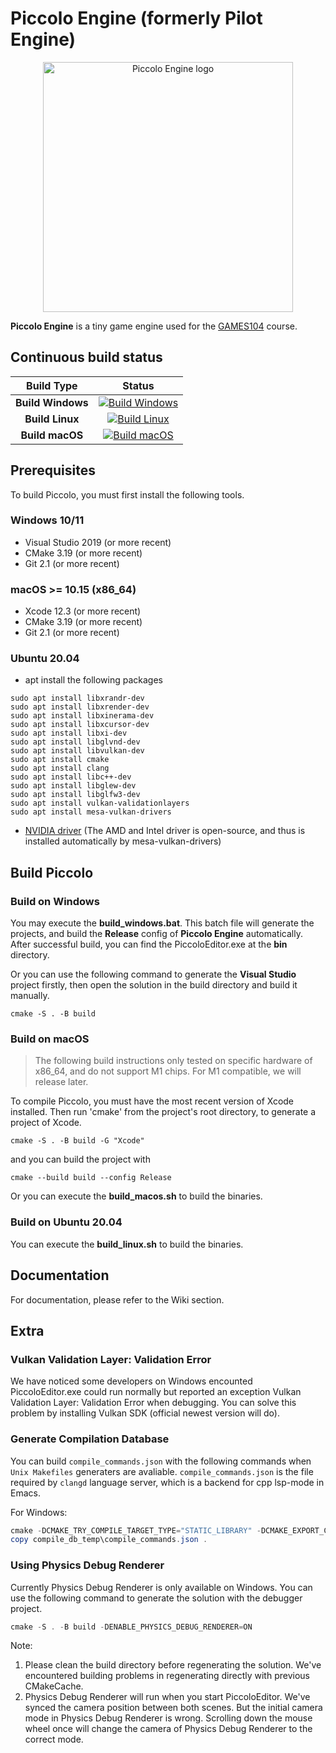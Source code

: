 #  Piccolo Engine  (formerly Pilot Engine)

<p align="center">
  <a href="https://games104.boomingtech.com">
    <img src="engine/source/editor/resource/PiccoloEngine.png" width="400" alt="Piccolo Engine logo">
  </a>
</p>

**Piccolo Engine** is a tiny game engine used for the [GAMES104](https://games104.boomingtech.com) course.

## Continuous build status

|    Build Type     |                                                                                      Status                                                                                      |
| :---------------: | :------------------------------------------------------------------------------------------------------------------------------------------------------------------------------: |
| **Build Windows** | [![Build Windows](https://github.com/BoomingTech/Piccolo/actions/workflows/build_windows.yml/badge.svg)](https://github.com/BoomingTech/Piccolo/actions/workflows/build_windows.yml) |
|  **Build Linux**  |    [![Build Linux](https://github.com/BoomingTech/Piccolo/actions/workflows/build_linux.yml/badge.svg)](https://github.com/BoomingTech/Piccolo/actions/workflows/build_linux.yml)    |
|  **Build macOS**  |    [![Build macOS](https://github.com/BoomingTech/Piccolo/actions/workflows/build_macos.yml/badge.svg)](https://github.com/BoomingTech/Piccolo/actions/workflows/build_macos.yml)    |

## Prerequisites

To build Piccolo, you must first install the following tools.

### Windows 10/11
- Visual Studio 2019 (or more recent)
- CMake 3.19 (or more recent)
- Git 2.1 (or more recent)

### macOS >= 10.15 (x86_64)
- Xcode 12.3 (or more recent)
- CMake 3.19 (or more recent)
- Git 2.1 (or more recent)

### Ubuntu 20.04
 - apt install the following packages
```
sudo apt install libxrandr-dev
sudo apt install libxrender-dev
sudo apt install libxinerama-dev
sudo apt install libxcursor-dev
sudo apt install libxi-dev
sudo apt install libglvnd-dev
sudo apt install libvulkan-dev
sudo apt install cmake
sudo apt install clang
sudo apt install libc++-dev
sudo apt install libglew-dev
sudo apt install libglfw3-dev
sudo apt install vulkan-validationlayers
sudo apt install mesa-vulkan-drivers
```
- [NVIDIA driver](https://docs.nvidia.com/cuda/cuda-installation-guide-linux/index.html#runfile) (The AMD and Intel driver is open-source, and thus is installed automatically by mesa-vulkan-drivers)

## Build Piccolo

### Build on Windows
You may execute the **build_windows.bat**. This batch file will generate the projects, and build the **Release** config of **Piccolo Engine** automatically. After successful build, you can find the PiccoloEditor.exe at the **bin** directory.

Or you can use the following command to generate the **Visual Studio** project firstly, then open the solution in the build directory and build it manually.
```
cmake -S . -B build
```

### Build on macOS

> The following build instructions only tested on specific hardware of x86_64, and do not support M1 chips. For M1 compatible, we will release later.

To compile Piccolo, you must have the most recent version of Xcode installed.
Then run 'cmake' from the project's root directory, to generate a project of Xcode.

```
cmake -S . -B build -G "Xcode"
```
and you can build the project with
```
cmake --build build --config Release
```

Or you can execute the **build_macos.sh** to build the binaries.

### Build on Ubuntu 20.04
You can execute the **build_linux.sh** to build the binaries.

## Documentation
For documentation, please refer to the Wiki section.

## Extra

### Vulkan Validation Layer: Validation Error
We have noticed some developers on Windows encounted PiccoloEditor.exe could run normally but reported an exception Vulkan Validation Layer: Validation Error
when debugging. You can solve this problem by installing Vulkan SDK (official newest version will do).

### Generate Compilation Database

You can build `compile_commands.json` with the following commands when `Unix Makefiles` generaters are avaliable. `compile_commands.json` is the file
required by `clangd` language server, which is a backend for cpp lsp-mode in Emacs.

For Windows:

``` powershell
cmake -DCMAKE_TRY_COMPILE_TARGET_TYPE="STATIC_LIBRARY" -DCMAKE_EXPORT_COMPILE_COMMANDS=ON -S . -B compile_db_temp -G "Unix Makefiles"
copy compile_db_temp\compile_commands.json .
```

### Using Physics Debug Renderer
Currently Physics Debug Renderer is only available on Windows. You can use the following command to generate the solution with the debugger project.

``` powershell
cmake -S . -B build -DENABLE_PHYSICS_DEBUG_RENDERER=ON
```

Note:
1. Please clean the build directory before regenerating the solution. We've encountered building problems in regenerating directly with previous CMakeCache.
2. Physics Debug Renderer will run when you start PiccoloEditor. We've synced the camera position between both scenes. But the initial camera mode in Physics Debug Renderer is wrong. Scrolling down the mouse wheel once will change the camera of Physics Debug Renderer to the correct mode.
